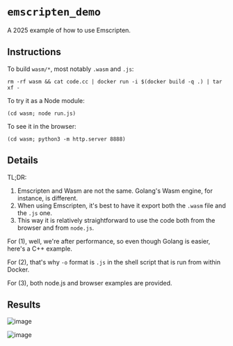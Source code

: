 # `emscripten_demo`

A 2025 example of how to use Emscripten.

## Instructions

To build `wasm/*`, most notably `.wasm` and `.js`:

```
rm -rf wasm && cat code.cc | docker run -i $(docker build -q .) | tar xf -
```

To try it as a Node module:

```
(cd wasm; node run.js)
```

To see it in the browser:

```
(cd wasm; python3 -m http.server 8888)
```

## Details

TL;DR:

1. Emscripten and Wasm are not the same. Golang's Wasm engine, for instance, is different.
2. When using Emscripten, it's best to have it export both the `.wasm` file and the `.js` one.
3. This way it is relatively straightforward to use the code both from the browser and from `node.js`.

For (1), well, we're after performance, so even though Golang is easier, here's a C++ example.

For (2), that's why `-o` format is `.js` in the shell script that is run from within Docker.

For (3), both node.js and browser examples are provided.

## Results

![image](https://github.com/user-attachments/assets/1971b54a-d31b-4c18-b285-b35648023a72)

![image](https://github.com/user-attachments/assets/04b38fad-c7d1-4f09-8940-939b28a841ac)

